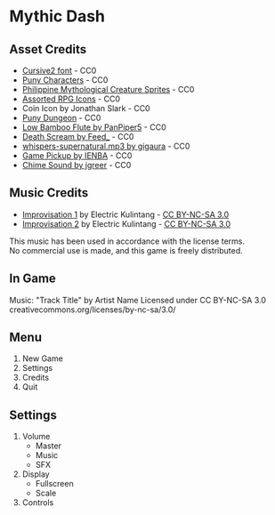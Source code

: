 # Mythic Dash

## Asset Credits

* [Cursive2 font](https://opengameart.org/content/new-original-grafx2-font-collection) - CC0
* [Puny Characters](https://merchant-shade.itch.io/16x16-puny-characters) - CC0
* [Philippine Mythological Creature Sprites](https://merchant-shade.itch.io/ph-myth-creatures) - CC0
* [Assorted RPG Icons](https://merchant-shade.itch.io/16x16-mixed-rpg-icons) - CC0
* Coin Icon by Jonathan Slark - CC0
* [Puny Dungeon](https://merchant-shade.itch.io/16x16-puny-dungeon) - CC0
* [Low Bamboo Flute by PanPiper5](https://freesound.org/people/PanPiper5/sounds/659915/) - CC0
* [Death Scream by Feed_](https://freesound.org/people/Feed_/sounds/523216/) - CC0
* [whispers-supernatural.mp3 by gigaura](https://freesound.org/people/gjgaura/sounds/466658/) - CC0
* [Game Pickup by IENBA](https://freesound.org/people/IENBA/sounds/698768/) - CC0
* [Chime Sound by jgreer](https://freesound.org/people/jgreer/sounds/333629/) - CC0

## Music Credits

* [Improvisation 1](https://freemusicarchive.org/music/Electric_Kulintang/Live_at_WFMU_on_Rob_Weisbergs_Show_on_9272008/Improvisation_1/) by Electric Kulintang - [CC BY-NC-SA 3.0](https://creativecommons.org/licenses/by-nc-sa/3.0/)
* [Improvisation 2](https://freemusicarchive.org/music/Electric_Kulintang/Live_at_WFMU_on_Rob_Weisbergs_Show_on_9272008/Improvisation_2/) by Electric Kulintang - [CC BY-NC-SA 3.0](https://creativecommons.org/licenses/by-nc-sa/3.0/)

This music has been used in accordance with the license terms.  
No commercial use is made, and this game is freely distributed.

## In Game

Music:
"Track Title" by Artist Name
Licensed under CC BY-NC-SA 3.0
creativecommons.org/licenses/by-nc-sa/3.0/

## Menu

1. New Game
2. Settings
3. Credits
4. Quit

## Settings

1. Volume
   * Master
   * Music
   * SFX
2. Display
   * Fullscreen
   * Scale
3. Controls
